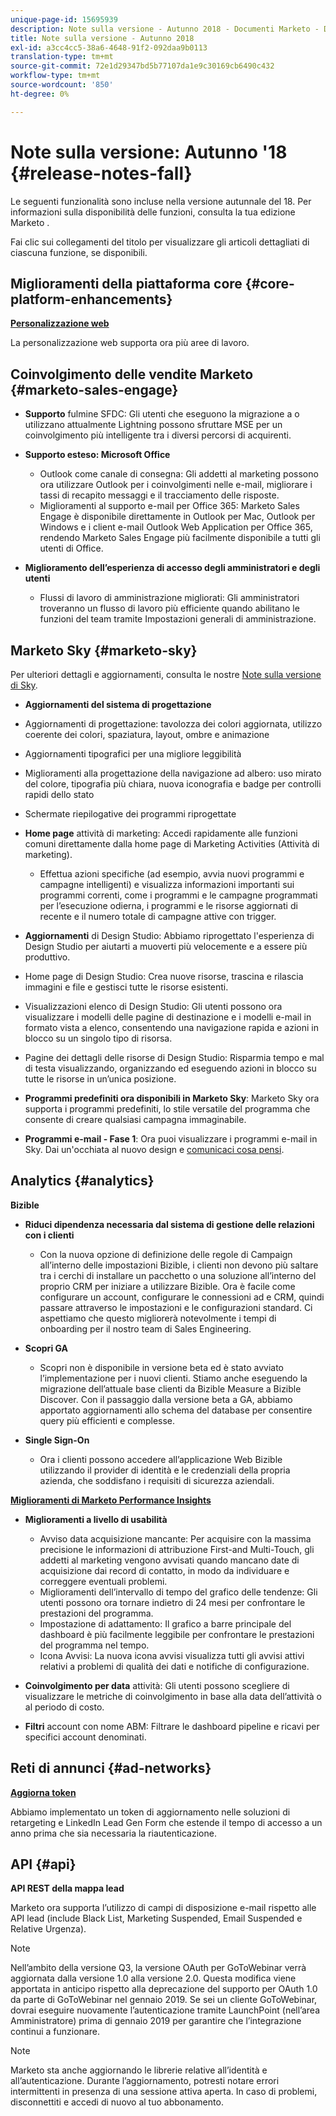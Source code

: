 ```yaml
---
unique-page-id: 15695939
description: Note sulla versione - Autunno 2018 - Documenti Marketo - Documentazione del prodotto
title: Note sulla versione - Autunno 2018
exl-id: a3cc4cc5-38a6-4648-91f2-092daa9b0113
translation-type: tm+mt
source-git-commit: 72e1d29347bd5b77107da1e9c30169cb6490c432
workflow-type: tm+mt
source-wordcount: '850'
ht-degree: 0%

---
```


# Note sulla versione: Autunno &#39;18 {#release-notes-fall}

Le seguenti funzionalità sono incluse nella versione autunnale del 18. Per informazioni sulla disponibilità delle funzioni, consulta la tua edizione Marketo .

Fai clic sui collegamenti del titolo per visualizzare gli articoli dettagliati di ciascuna funzione, se disponibili.

## Miglioramenti della piattaforma core {#core-platform-enhancements}

**[Personalizzazione web](/help/marketo/product-docs/web-personalization/getting-started/workspaces-in-web-personalization.md)**

La personalizzazione web supporta ora più aree di lavoro.

## Coinvolgimento delle vendite Marketo {#marketo-sales-engage}

* **Supporto** fulmine SFDC: Gli utenti che eseguono la migrazione a o utilizzano attualmente Lightning possono sfruttare MSE per un coinvolgimento più intelligente tra i diversi percorsi di acquirenti.

* **Supporto esteso: Microsoft Office**

   * Outlook come canale di consegna: Gli addetti al marketing possono ora utilizzare Outlook per i coinvolgimenti nelle e-mail, migliorare i tassi di recapito messaggi e il tracciamento delle risposte.
   * Miglioramenti al supporto e-mail per Office 365: Marketo Sales Engage è disponibile direttamente in Outlook per Mac, Outlook per Windows e i client e-mail Outlook Web Application per Office 365, rendendo Marketo Sales Engage più facilmente disponibile a tutti gli utenti di Office.

* **Miglioramento dell’esperienza di accesso degli amministratori e degli utenti**

   * Flussi di lavoro di amministrazione migliorati: Gli amministratori troveranno un flusso di lavoro più efficiente quando abilitano le funzioni del team tramite Impostazioni generali di amministrazione.

## Marketo Sky {#marketo-sky}

Per ulteriori dettagli e aggiornamenti, consulta le nostre [Note sulla versione di Sky](https://help.marketo.com).

* **Aggiornamenti del sistema di progettazione**

* Aggiornamenti di progettazione: tavolozza dei colori aggiornata, utilizzo coerente dei colori, spaziatura, layout, ombre e animazione
* Aggiornamenti tipografici per una migliore leggibilità
* Miglioramenti alla progettazione della navigazione ad albero: uso mirato del colore, tipografia più chiara, nuova iconografia e badge per controlli rapidi dello stato
* Schermate riepilogative dei programmi riprogettate

* **Home page** attività di marketing: Accedi rapidamente alle funzioni comuni direttamente dalla home page di Marketing Activities (Attività di marketing).

   * Effettua azioni specifiche (ad esempio, avvia nuovi programmi e campagne intelligenti) e visualizza informazioni importanti sui programmi correnti, come i programmi e le campagne programmati per l’esecuzione odierna, i programmi e le risorse aggiornati di recente e il numero totale di campagne attive con trigger.

* **Aggiornamenti** di Design Studio: Abbiamo riprogettato l&#39;esperienza di Design Studio per aiutarti a muoverti più velocemente e a essere più produttivo.
* Home page di Design Studio: Crea nuove risorse, trascina e rilascia immagini e file e gestisci tutte le risorse esistenti.
* Visualizzazioni elenco di Design Studio: Gli utenti possono ora visualizzare i modelli delle pagine di destinazione e i modelli e-mail in formato vista a elenco, consentendo una navigazione rapida e azioni in blocco su un singolo tipo di risorsa.
* Pagine dei dettagli delle risorse di Design Studio: Risparmia tempo e mal di testa visualizzando, organizzando ed eseguendo azioni in blocco su tutte le risorse in un’unica posizione.
* **Programmi predefiniti ora disponibili in Marketo Sky**: Marketo Sky ora supporta i programmi predefiniti, lo stile versatile del programma che consente di creare qualsiasi campagna immaginabile.
* **Programmi e-mail - Fase 1**: Ora puoi visualizzare i programmi e-mail in Sky. Dai un&#39;occhiata al nuovo design e [comunicaci cosa pensi](https://go.marketo.com/NextGenUX---USA---Apr-2018-fcp_Landing-Page-Feedback.html).

## Analytics {#analytics}

**Bizible**

* **Riduci dipendenza necessaria dal sistema di gestione delle relazioni con i clienti**

   * Con la nuova opzione di definizione delle regole di Campaign all’interno delle impostazioni Bizible, i clienti non devono più saltare tra i cerchi di installare un pacchetto o una soluzione all’interno del proprio CRM per iniziare a utilizzare Bizible. Ora è facile come configurare un account, configurare le connessioni ad e CRM, quindi passare attraverso le impostazioni e le configurazioni standard. Ci aspettiamo che questo migliorerà notevolmente i tempi di onboarding per il nostro team di Sales Engineering.

* **Scopri GA**

   * Scopri non è disponibile in versione beta ed è stato avviato l’implementazione per i nuovi clienti. Stiamo anche eseguendo la migrazione dell’attuale base clienti da Bizible Measure a Bizible Discover. Con il passaggio dalla versione beta a GA, abbiamo apportato aggiornamenti allo schema del database per consentire query più efficienti e complesse.

* **Single Sign-On**

   * Ora i clienti possono accedere all’applicazione Web Bizible utilizzando il provider di identità e le credenziali della propria azienda, che soddisfano i requisiti di sicurezza aziendali.

**[Miglioramenti di Marketo Performance Insights](/help/marketo/product-docs/reporting/performance-insights/performance-insights-overview.md)**

* **Miglioramenti a livello di usabilità**

   * Avviso data acquisizione mancante: Per acquisire con la massima precisione le informazioni di attribuzione First-and Multi-Touch, gli addetti al marketing vengono avvisati quando mancano date di acquisizione dai record di contatto, in modo da individuare e correggere eventuali problemi.
   * Miglioramenti dell’intervallo di tempo del grafico delle tendenze: Gli utenti possono ora tornare indietro di 24 mesi per confrontare le prestazioni del programma.
   * Impostazione di adattamento: Il grafico a barre principale del dashboard è più facilmente leggibile per confrontare le prestazioni del programma nel tempo.
   * Icona Avvisi: La nuova icona avvisi visualizza tutti gli avvisi attivi relativi a problemi di qualità dei dati e notifiche di configurazione.

* **Coinvolgimento per data** attività: Gli utenti possono scegliere di visualizzare le metriche di coinvolgimento in base alla data dell’attività o al periodo di costo.
* **Filtri** account con nome ABM: Filtrare le dashboard pipeline e ricavi per specifici account denominati.

## Reti di annunci {#ad-networks}

**[Aggiorna token](/help/marketo/product-docs/demand-generation/social/social-functions/set-up-linkedin-lead-gen-forms.md)**

Abbiamo implementato un token di aggiornamento nelle soluzioni di retargeting e LinkedIn Lead Gen Form che estende il tempo di accesso a un anno prima che sia necessaria la riautenticazione.

## API {#api}

**API REST della mappa lead**

Marketo ora supporta l’utilizzo di campi di disposizione e-mail rispetto alle API lead (include Black List, Marketing Suspended, Email Suspended e Relative Urgenza).

>[!NOTE]
>
>Nell’ambito della versione Q3, la versione OAuth per GoToWebinar verrà aggiornata dalla versione 1.0 alla versione 2.0. Questa modifica viene apportata in anticipo rispetto alla deprecazione del supporto per OAuth 1.0 da parte di GoToWebinar nel gennaio 2019. Se sei un cliente GoToWebinar, dovrai eseguire nuovamente l’autenticazione tramite LaunchPoint (nell’area Amministratore) prima di gennaio 2019 per garantire che l’integrazione continui a funzionare.

>[!NOTE]
>
>Marketo sta anche aggiornando le librerie relative all’identità e all’autenticazione. Durante l’aggiornamento, potresti notare errori intermittenti in presenza di una sessione attiva aperta. In caso di problemi, disconnettiti e accedi di nuovo al tuo abbonamento.
